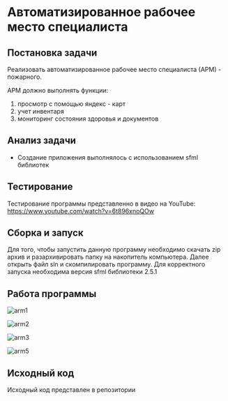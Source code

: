 # Автоматизированное рабочее место специалиста
## Постановка задачи
Реализовать автоматизированное рабочее место специалиста (АРМ) - пожарного. 

АРМ должно выполнять функции:
1. просмотр с помощью яндекс - карт
2. учет инвентаря
3. мониторинг состояния здоровья и документов

## Анализ задачи
- Создание приложения выполнялось с использованием sfml библиотек

## Тестирование
Тестирование программы представленно в видео на YouTube: https://www.youtube.com/watch?v=6t896xnoQOw

## Сборка и запуск
Для того, чтобы запустить данную программу необходимо скачать zip архив и разархивировать папку на накопитель компьютера. 
Далее открыть файл sln и скомпилировать программу. Для корректного запуска необходима версия sfml библиотеки 2.5.1

## Работа программы 
![arm1](https://github.com/kohaiisweety/commivoyager/assets/130177455/1bf5de4e-949c-4b6e-ad11-9760fc92c294)

![arm2](https://github.com/kohaiisweety/commivoyager/assets/130177455/a4ba8e32-4d34-4351-a01c-4a8ca69de1fd)

![arm3](https://github.com/kohaiisweety/commivoyager/assets/130177455/1cf47578-f919-45a3-8c76-9aa4ea69485c)

![arm5](https://github.com/kohaiisweety/commivoyager/assets/130177455/a23e6e78-776a-4c0d-a00b-3d1a313c2c1d)



## Исходный код
Исходный код представлен в репозитории
